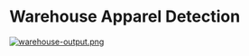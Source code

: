 # Warehouse Apparel Detection

[![warehouse-output.png](https://i.postimg.cc/2jLMmdwB/warehouse-output.png)](https://postimg.cc/grdNHZ1Y)
